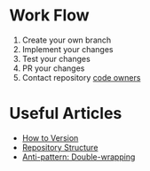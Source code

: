 # Work Flow

1. Create your own branch
2. Implement your changes
3. Test your changes
4. PR your changes
5. Contact repository [code owners](CODEOWNERS)

# Useful Articles

- [How to Version](docs/how-to-version.md)
- [Repository Structure](docs/repository-structure.md)
- [Anti-pattern: Double-wrapping](docs/anti-pattern-double-wrapping.md)
